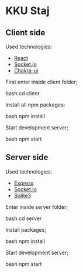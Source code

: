 # KKU Staj

## Client side

Used technologies:

- [React](https://reactjs.org/)
- [Socket.io](https://socket.io/)
- [Chakra-ui](https://chakra-ui.com/)

First enter inside client folder;

bash
cd client

Install all npm packages;

bash
npm install

Start development server;

bash
npm start

## Server side

Used technologies:

- [Express](https://expressjs.com/)
- [Socket.io](https://socket.io/)
- [Sqlite3](https://www.sqlite.org/)

Enter inside server folder;

bash
cd server

Install packages;

bash
npm install

Start development server;

bash
npm start
